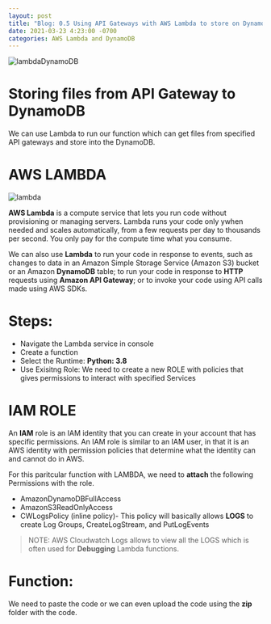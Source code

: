 ```yaml
---
layout: post
title: "Blog: 0.5 Using API Gateways with AWS Lambda to store on DynamoDB"
date: 2021-03-23 4:23:00 -0700
categories: AWS Lambda and DynamoDB
---
```


![lambdaDynamoDB](/assets/images/spring_21/blog_5/lambdaDynamoDB.png)

# Storing files from API Gateway to DynamoDB

We can use Lambda to run our function which can get files from specified API gateways and store into the DynamoDB.

# AWS LAMBDA

![lambda](/assets/images/spring_21/blog_5/lambda.png)

**AWS Lambda** is a compute service that lets you run code without provisioning or managing servers. Lambda runs your code only ywhen needed and 
scales automatically, from a few requests per day to thousands per second. You only pay for the compute time what you consume.

We can also use **Lambda** to run your code in response to events, such as changes to data in an Amazon Simple Storage Service (Amazon S3) bucket 
or an Amazon **DynamoDB** table; to run your code in response to **HTTP** requests using **Amazon API Gateway**; 
or to invoke your code using API calls made using AWS SDKs.

# Steps:

* Navigate the Lambda service in console 
* Create a function
* Select the Runtime: **Python: 3.8**
* Use Exisitng Role: We need to create a new ROLE with policies that gives permissions to interact with specified Services


# IAM ROLE

An **IAM** role is an IAM identity that you can create in your account that has specific permissions. An IAM role is similar 
to an IAM user, in that it is an AWS identity with permission policies that determine what the identity can and cannot do in AWS.  

For this paritcular function with LAMBDA, we need to **attach** the following Permissions with the role.
* AmazonDynamoDBFullAccess
* AmazonS3ReadOnlyAccess
* CWLogsPolicy (inline policy)- This policy will basically allows **LOGS** to create Log Groups, CreateLogStream, and PutLogEvents

> NOTE: AWS Cloudwatch Logs allows to view all the LOGS which is often used for **Debugging** Lambda functions.

# Function:

We need to paste the code or we can even upload the code using the **zip** folder with the code. 


